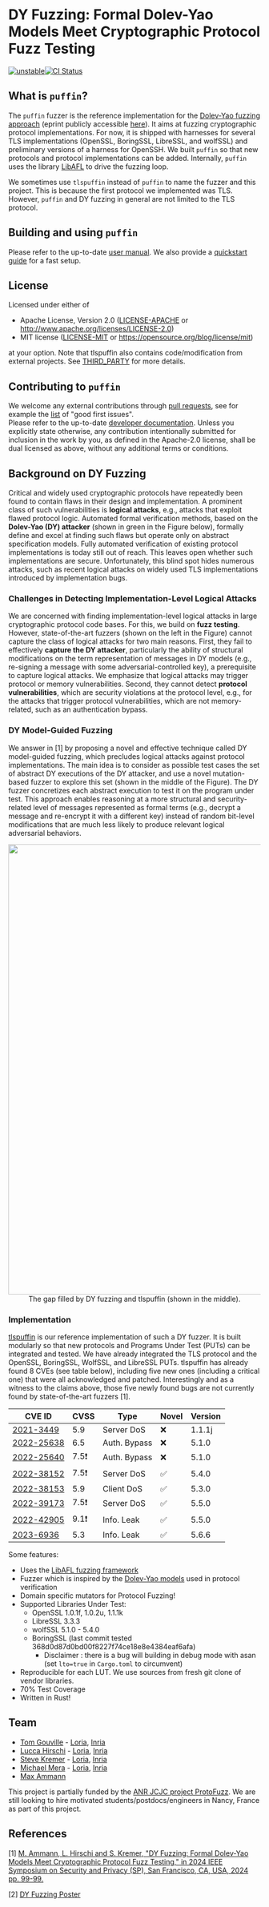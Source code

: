 # DY Fuzzing: Formal Dolev-Yao Models Meet Cryptographic Protocol Fuzz Testing

[![unstable](http://badges.github.io/stability-badges/dist/unstable.svg)](http://github.com/badges/stability-badges)[![CI Status](https://img.shields.io/github/actions/workflow/status/tlspuffin/tlspuffin/on-pr-merged.yml?branch=main&style=flat-square&label=CI)](https://github.com/tlspuffin/tlspuffin/actions/workflows/on-pr-merged.yml)

## What is `puffin`?

The `puffin` fuzzer is the reference implementation for the [Dolev-Yao fuzzing approach](https://www.computer.org/csdl/pds/api/csdl/proceedings/download-article/1Ub234bjuWA/pdf) (eprint publicly accessible [here](https://eprint.iacr.org/2023/57)).
It aims at fuzzing cryptographic protocol implementations. For now, it is shipped with harnesses for several TLS implementations (OpenSSL, BoringSSL, LibreSSL, and wolfSSL) and
preliminary versions of a harness for OpenSSH. We built `puffin` so that new protocols and protocol implementations can be added.
Internally, `puffin` uses the library [LibAFL](https://aflplus.plus/libafl-book/) to drive the fuzzing loop.

We sometimes use `tlspuffin` instead of `puffin` to name the fuzzer and this project. This is because the first protocol we implemented was TLS. However, `puffin` and DY fuzzing in general are not limited to the TLS protocol.

## Building and using `puffin`
Please refer to the up-to-date [user manual](https://tlspuffin.github.io/docs/overview).
We also provide a [quickstart guide](https://tlspuffin.github.io/docs/guides/quickstart) for a fast setup.

## License

Licensed under either of

* Apache License, Version 2.0
  ([LICENSE-APACHE](LICENSE-APACHE) or http://www.apache.org/licenses/LICENSE-2.0)
* MIT license
  ([LICENSE-MIT](LICENSE-MIT) or https://opensource.org/blog/license/mit)

at your option.
Note that tlspuffin also contains code/modification from external projects. See [THIRD_PARTY](THIRD_PARTY) for more details.

## Contributing to `puffin`
We welcome any external contributions through [pull requests](https://github.com/tlspuffin/tlspuffin/pulls), see for example the [list](https://github.com/tlspuffin/tlspuffin/issues?q=is%3Aissue%20state%3Aopen%20(label%3A%22help%20wanted%22%20OR%20label%3A%22good%20first%20issue%22%20)%20) of "good first issues".  
Please refer to the up-to-date [developer documentation](https://tlspuffin.github.io/docs/overview).
Unless you explicitly state otherwise, any contribution intentionally submitted
for inclusion in the work by you, as defined in the Apache-2.0 license, shall be
dual licensed as above, without any additional terms or conditions.


## Background on DY Fuzzing
Critical and widely used cryptographic protocols have repeatedly been found to contain flaws in their design and implementation. A prominent class of such vulnerabilities is **logical attacks**, e.g., attacks that exploit flawed protocol logic. Automated formal verification methods, based on the **Dolev-Yao (DY) attacker** (shown in green in the Figure below), formally define and excel at finding such flaws but operate only on abstract specification models. Fully automated verification of existing protocol implementations is today still out of reach. This leaves open whether such implementations are secure. Unfortunately, this blind spot hides numerous attacks, such as recent logical attacks on widely used TLS implementations introduced by implementation bugs.

### Challenges in Detecting Implementation-Level Logical Attacks

We are concerned with finding implementation-level logical attacks in large cryptographic protocol code bases. For this, we build on **fuzz testing**. However, state-of-the-art fuzzers (shown on the left in the Figure) cannot capture the class of logical attacks for two main reasons. First, they fail to effectively **capture the DY attacker**, particularly the ability of structural modifications on the term representation of messages in DY models (e.g., re-signing a message with some adversarial-controlled key), a prerequisite to capture logical attacks. We emphasize that logical attacks may trigger protocol or memory vulnerabilities. Second, they cannot detect **protocol vulnerabilities**, which are security violations at the protocol level, e.g., for the attacks that trigger protocol vulnerabilities, which are not memory-related, such as an authentication bypass.

###  DY Model-Guided Fuzzing

We answer in [1] by proposing a novel and effective technique called DY model-guided fuzzing, which precludes logical attacks against protocol implementations. The main idea is to consider as possible test cases the set of abstract DY executions of the DY attacker, and use a novel mutation-based fuzzer to explore this set (shown in the middle of the Figure). The DY fuzzer concretizes each abstract execution to test it on the program under test. This approach enables reasoning at a more structural and security-related level of messages represented as formal terms (e.g., decrypt a message and re-encrypt it with a different key) instead of random bit-level modifications that are much less likely to produce relevant logical adversarial behaviors.


<center><img src="https://tlspuffin.github.io/assets/images/DYF_illustrations-7f3ce4e536a9e941373f30a7de1e1b94.png" width="900"></center>
<center>The gap filled by DY fuzzing and tlspuffin (shown in the middle).</center>


### Implementation

[tlspuffin](https://github.com/tlspuffin/tlspuffin) is our reference implementation of such a DY fuzzer. It is built modularly so that new protocols and Programs Under Test (PUTs) can be integrated and tested. We have already integrated the TLS protocol and the OpenSSL, BoringSSL, WolfSSL, and LibreSSL PUTs. tlspuffin has already found 8 CVEs (see table below), including five new ones (including a critical one) that were all acknowledged and patched.
Interestingly and as a witness to the claims above,
those five newly found bugs are not currently found by state-of-the-art fuzzers [1].


| CVE ID                                                             | CVSS | Type         | Novel                                   | Version   |
|--------------------------------------------------------------------|-----|--------------|-----------------------------------------|---------|
| [2021-3449](https://www.cve.org/CVERecord?id=CVE-2021-3449)        | 5.9 | Server DoS | ❌                                       | 1.1.1j   |
| [2022-25638](https://www.cve.org/CVERecord?id=CVE-2022-25638)      | 6.5 | Auth. Bypass | ❌                                       | 5.1.0   |
| [2022-25640](https://www.cve.org/CVERecord?id=CVE-2022-25640)      | ️7.5❗ | Auth. Bypass | ❌                                      | 5.1.0     |
| [2022-38152](https://www.cve.org/CVERecord?id=CVE-2022-38152)      | 7.5❗ | Server DoS | ✅                                       | 5.4.0     |
| [2022-38153](https://www.cve.org/CVERecord?id=CVE-2022-38153)      | 5.9 | Client DoS | ✅ | 5.3.0     |
| [2022-39173](https://www.cve.org/CVERecord?id=CVE-2022-39173)      | 7.5❗ | Server DoS | ✅ | 5.5.0    |
| [2022-42905](https://www.cve.org/CVERecord?id=CVE-2022-42905)      | 9.1❗ | Info. Leak | ✅ | 5.5.0   |
| [2023-6936](https://www.cve.org/CVERecord?id=CVE-2023-6936)      | 5.3 | Info. Leak | ✅ | 5.6.6     |


Some features:
* Uses the [LibAFL fuzzing framework](https://github.com/AFLplusplus/LibAFL)
* Fuzzer which is inspired by the [Dolev-Yao models](https://en.wikipedia.org/wiki/Dolev%E2%80%93Yao_model) used in protocol verification
* Domain specific mutators for Protocol Fuzzing!
* Supported Libraries Under Test:
  * OpenSSL 1.0.1f, 1.0.2u, 1.1.1k
  * LibreSSL 3.3.3
  * wolfSSL 5.1.0 - 5.4.0
  * BoringSSL (last commit tested 368d0d87d0bd00f8227f74ce18e8e4384eaf6afa)
    - Disclaimer : there is a bug will building in debug mode with asan (set `lto=true` in `Cargo.toml` to circumvent)
* Reproducible for each LUT. We use sources from fresh git clone of vendor libraries.
* 70% Test Coverage
* Written in Rust!



## Team

- [Tom Gouville](https://github.com/aeyno) - [Loria](https://www.loria.fr), [Inria](https://www.inria.fr)
- [Lucca Hirschi](https://members.loria.fr/LHirschi/) - [Loria](https://www.loria.fr), [Inria](https://www.inria.fr)
- [Steve Kremer](https://members.loria.fr/SKremer/) - [Loria](https://www.loria.fr), [Inria](https://www.inria.fr)
- [Michael Mera](https://github.com/michaelmera) - [Loria](https://www.loria.fr), [Inria](https://www.inria.fr)
- [Max Ammann](https://github.com/maxammann)

This project is partially funded by the [ANR JCJC project ProtoFuzz](https://project.inria.fr/protofuzz/).
We are still looking to hire motivated students/postdocs/engineers in Nancy, France as part of this project.

## References

[1] [M. Ammann, L. Hirschi and S. Kremer, "DY Fuzzing: Formal Dolev-Yao Models Meet Cryptographic Protocol Fuzz Testing," in 2024 IEEE Symposium on Security and Privacy (SP), San Francisco, CA, USA, 2024 pp. 99-99.](https://www.computer.org/csdl/pds/api/csdl/proceedings/download-article/1Ub234bjuWA/pdf)

[2] [DY Fuzzing Poster](https://tlspuffin.github.io/assets/files/SP24_Poster-f90cdd5b2df492a64fa18089c98a7b2e.pdf)
